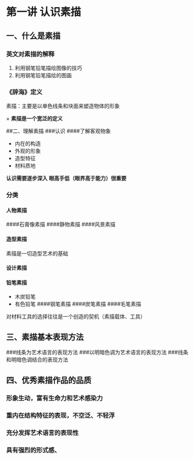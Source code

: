 # 第一讲 认识素描
## 一、什么是素描
### 英文对素描的解释
1. 利用钢笔铅笔描绘图像的技巧
2. 利用钢笔铅笔描绘的图画
### 《辞海》定义
素描：主要是以单色线条和块面来塑造物体的形象

× **素描是一个宽泛的定义**

##二、理解素描
###认识
####了解客观物象
- 内在的构造
- 外观的形象
- 造型特征
- 材料质地  

**认识需要逐步深入**
**眼高手低（眼界高于能力）很重要**

### 分类
#### 人物素描
####石膏像素描
####静物素描
####风景素描
#### 造型素描
素描是一切造型艺术的基础
#### 设计素描
#### 铅笔素描
- 木炭铅笔
- 有色铅笔
####钢笔素描
####炭笔素描
####毛笔素描

对材料工具的选择往往是一个创造的契机（素描载体、工具）


## 三、素描基本表现方法
###线条为艺术语言的表现方法
###以明暗色调为艺术语言的表现方法
###线条和明暗色调结合的表现方法

## 四、优秀素描作品的品质
### 形象生动，富有生命力和艺术感染力
### 重内在结构特征的表现，不空泛、不轻浮
### 充分发挥艺术语言的表现性
### 具有强烈的形式感、 
